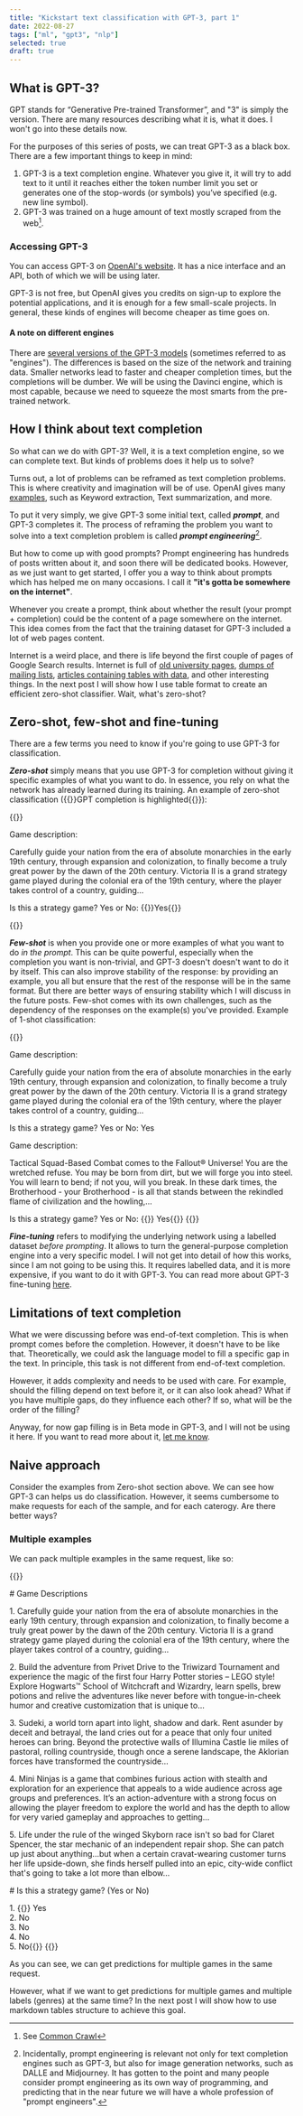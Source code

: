 ```yaml
---
title: "Kickstart text classification with GPT-3, part 1"
date: 2022-08-27
tags: ["ml", "gpt3", "nlp"]
selected: true
draft: true
---
```


<!-- Dataset: https://www.kaggle.com/datasets/trolukovich/steam-games-complete-dataset?resource=download -->

## What is GPT-3?

GPT stands for “Generative Pre-trained Transformer”, and "3" is simply the version. There are many resources describing what it is, what it does. I won't go into these details now. <!--TODO Find and add links to resources--> 

For the purposes of this series of posts, we can treat GPT-3 as a black box. There are a few important things to keep in mind:

1. GPT-3 is a text completion engine. Whatever you give it, it will try to add text to it until it reaches either the token number limit you set or generates one of the stop-words (or symbols) you’ve specified (e.g. new line symbol).
2. GPT-3 was trained on a huge amount of text mostly scraped from the web[^1].
[^1]: See [Common Crawl](https://commoncrawl.org/)

### Accessing GPT-3
You can access GPT-3 on [OpenAI's website](https://beta.openai.com/). It has a nice interface and an API, both of which we will be using later.

GPT-3 is not free, but OpenAI gives you credits on sign-up to explore the potential applications, and it is enough for a few small-scale projects. In general, these kinds of engines will become cheaper as time goes on.

#### A note on different engines

There are [several versions of the GPT-3 models](https://beta.openai.com/docs/models/gpt-3) (sometimes referred to as "engines"). The differences is based on the size of the network and training data. Smaller networks lead to faster and cheaper completion times, but the completions will be dumber. We will be using the Davinci engine, which is most capable, because we need to squeeze the most smarts from the pre-trained network.

## How I think about text completion

So what can we do with GPT-3? Well, it is a text completion engine, so we can complete text. But kinds of problems does it help us to solve?

Turns out, a lot of problems can be reframed as text completion problems. This is where creativity and imagination will be of use. OpenAI gives many [examples](https://beta.openai.com/examples), such as Keyword extraction, Text summarization, and more.

To put it very simply, we give GPT-3 some initial text, called ***prompt***, and GPT-3 completes it. The process of reframing the problem you want to solve into a text completion problem is called ***prompt engineering***[^pe].

[^pe]: Incidentally, prompt engineering is relevant not only for text completion engines such as GPT-3, but also for image generation networks, such as DALLE and Midjourney. It has gotten to the point and many people consider prompt engineering as its own way of programming, and predicting that in the near future we will have a whole profession of "prompt engineers".

But how to come up with good prompts? Prompt engineering has hundreds of posts written about it, and soon there will be dedicated books. However, as we just want to get started, I offer you a way to think about prompts which has helped me on many occasions. I call it **"it's gotta be somewhere on the internet"**. 

Whenever you create a prompt, think about whether the result (your prompt + completion) could be the content of a page somewhere on the internet. This idea comes from the fact that the training dataset for GPT-3 included a lot of web pages content.

Internet is a weird place, and there is life beyond the first couple of pages of Google Search results. Internet is full of [old university pages](https://homepages.inf.ed.ac.uk/rbf/HIPR2/gsmooth.htm), [dumps of mailing lists](https://stat.ethz.ch/pipermail/r-sig-finance/2012q1/009645.html), [articles containing tables with data](https://ijpds.org/article/view/1680), and other interesting things. In the next post I will show how I use table format to create an efficient zero-shot classifier. Wait, what's zero-shot?

## Zero-shot, few-shot and fine-tuning

There are a few terms you need to know if you're going to use GPT-3 for classification.

***Zero-shot*** simply means that you use GPT-3 for completion without giving it specific examples of what you want to do. In essence, you rely on what the network has already learned during its training. An example of zero-shot classification ({{<gpt-comp>}}GPT completion is highlighted{{</gpt-comp>}}):

{{<gpt>}}
<p>Game description:</p>

<p>Carefully guide your nation from the era of absolute monarchies in the early 19th century, through expansion and colonization, to finally become a truly great power by the dawn of the 20th century. Victoria II is a grand strategy game played during the colonial era of the 19th century, where the player takes control of a country, guiding...</p>

<p>Is this a strategy game? Yes or No: {{<gpt-comp>}}Yes{{</gpt-comp>}}</p>
{{</gpt>}}


***Few-shot*** is when you provide one or more examples of what you want to do *in the prompt*. This can be quite powerful, especially when the completion you want is non-trivial, and GPT-3 doesn't doesn't want to do it by itself. This can also improve stability of the response: by providing an example, you all but ensure that the rest of the response will be in the same format. But there are better ways of ensuring stability which I will discuss in the future posts. Few-shot comes with its own challenges, such as the dependency of the responses on the example(s) you've provided. Example of 1-shot classification:

{{<gpt>}}
<p>Game description:

<p>Carefully guide your nation from the era of absolute monarchies in the early 19th century, through expansion and colonization, to finally become a truly great power by the dawn of the 20th century. Victoria II is a grand strategy game played during the colonial era of the 19th century, where the player takes control of a country, guiding...

<p>Is this a strategy game? Yes or No: Yes

<p>Game description:

<p>Tactical Squad-Based Combat comes to the Fallout® Universe! You are the wretched refuse. You may be born from dirt, but we will forge you into steel. You will learn to bend; if not you, will you break. In these dark times, the Brotherhood - your Brotherhood - is all that stands between the rekindled flame of civilization and the howling,...

<p>Is this a strategy game? Yes or No: {{<gpt-comp>}} Yes{{</gpt-comp>}}
{{</gpt>}}

***Fine-tuning*** refers to modifying the underlying network using a labelled dataset *before prompting*. It allows to turn the general-purpose completion engine into a very specific model. I will not get into detail of how this works, since I am not going to be using this. It requires labelled data, and it is more expensive, if you want to do it with GPT-3. You can read more about GPT-3 fine-tuning [here](https://beta.openai.com/docs/guides/fine-tuning).

## Limitations of text completion

What we were discussing before was end-of-text completion. This is when prompt comes before the completion. However, it doesn't have to be like that. Theoretically, we could ask the language model to fill a specific gap in the text. In principle, this task is not different from end-of-text completion.

However, it adds complexity and needs to be used with care. For example, should the filling depend on text before it, or it can also look ahead? What if you have multiple gaps, do they influence each other? If so, what will be the order of the filling?

Anyway, for now gap filling is in Beta mode in GPT-3, and I will not be using it here. If you want to read more about it, [let me know](mailto:s.antopolsky@gmail.com).

## Naive approach

Consider the examples from Zero-shot section above. We can see how GPT-3 can helps us do classification. However, it seems cumbersome to make requests for each of the sample, and for each caterogy. Are there better ways?

### Multiple examples

We can pack multiple examples in the same request, like so:

{{<gpt>}}
<p># Game Descriptions

<p>1. Carefully guide your nation from the era of absolute monarchies in the early 19th century, through expansion and colonization, to finally become a truly great power by the dawn of the 20th century. Victoria II is a grand strategy game played during the colonial era of the 19th century, where the player takes control of a country, guiding…

<p>2. Build the adventure from Privet Drive to the Triwizard Tournament and experience the magic of the first four Harry Potter stories – LEGO style! Explore Hogwarts™ School of Witchcraft and Wizardry, learn spells, brew potions and relive the adventures like never before with tongue-in-cheek humor and creative customization that is unique to...

<p>3. Sudeki, a world torn apart into light, shadow and dark. Rent asunder by deceit and betrayal, the land cries out for a peace that only four united heroes can bring. Beyond the protective walls of Illumina Castle lie miles of pastoral, rolling countryside, though once a serene landscape, the Aklorian forces have transformed the countryside...

<p>4. Mini Ninjas is a game that combines furious action with stealth and exploration for an experience that appeals to a wide audience across age groups and preferences. It’s an action-adventure with a strong focus on allowing the player freedom to explore the world and has the depth to allow for very varied gameplay and approaches to getting...

<p>5. Life under the rule of the winged Skyborn race isn't so bad for Claret Spencer, the star mechanic of an independent repair shop. She can patch up just about anything...but when a certain cravat-wearing customer turns her life upside-down, she finds herself pulled into an epic, city-wide conflict that's going to take a lot more than elbow...
<p># Is this a strategy game? (Yes or No)
<p>1. {{<gpt-comp>}} Yes
<br>2. No
<br>3. No
<br>4. No
<br>5. No{{</gpt-comp>}}
{{</gpt>}}

As you can see, we can get predictions for multiple games in the same request.

However, what if we want to get predictions for multiple games and multiple labels (genres) at the same time? In the next post I will show how to use markdown tables structure to achieve this goal.